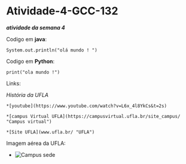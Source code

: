 # Atividade-4-GCC-132
***atividade da semana 4***

Codigo em **java**:

`System.out.println("olá mundo ! ")`

Codigo em **Python**:

`print("ola mundo !")`


Links:

*História da UFLA*

    *[youtube](https://www.youtube.com/watch?v=L6x_4l8YkCs&t=2s)

    *[campus Virtual UFLA](https://campusvirtual.ufla.br/site_campus/ "Campus virtual")

    *[Site UFLA](www.ufla.br/ "UFLA")

Imagem aérea da UFLA:

 * ![Campus sede ](https://s2.glbimg.com/vSQ8Me9sznTGpWkBSnxzvuQtCVM=/0x0:800x533/924x0/smart/filters:strip_icc()/i.s3.glbimg.com/v1/AUTH_59edd422c0c84a879bd37670ae4f538a/internal_photos/bs/2020/m/G/D0SHJASpAEmucAZvby4w/ufla.jpg "Imagem aérea ufla")

